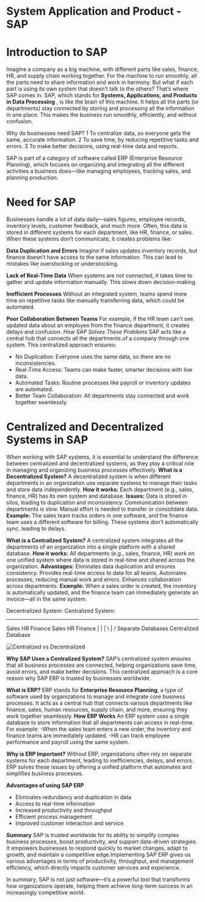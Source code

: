 # System Application and Product - SAP
# Introduction to SAP
  Imagine a company as a big machine, with different parts like sales, finance, HR, and supply chain working together. For the machine to run smoothly, all the parts need to share information and work in harmony. But what if each part is using its own system that doesn’t talk to the others? That’s where SAP comes in.
SAP, which stands for **Systems, Applications, and Products in Data Processing** , is like the brain of this machine. It helps all the parts (or departments) stay connected by storing and processing all the information in one place. This makes the business run smoothly, efficiently, and without confusion.

Why do businesses need SAP?
1 To centralize data, so everyone gets the same, accurate information.
2 To save time, by reducing repetitive tasks and errors.
3 To make better decisions, using real-time data and reports.

SAP is part of a category of software called ERP (Enterprise Resource Planning), which focuses on organizing and integrating all the different activities a business does—like managing employees, tracking sales, and planning production.

# Need for SAP
  Businesses handle a lot of data daily—sales figures, employee records, inventory levels, customer feedback, and much more. Often, this data is stored in different systems for each department, like HR, finance, or sales. When these systems don’t communicate, it creates problems like:

  **Data Duplication and Errors**
    Imagine if sales updates inventory records, but finance doesn’t have access to the same information. This can lead to mistakes like overstocking or understocking.

  **Lack of Real-Time Data**
    When systems are not connected, it takes time to gather and update information manually. This slows down decision-making.

  **Inefficient Processes**
    Without an integrated system, teams spend more time on repetitive tasks like manually transferring data, which could be automated.

  **Poor Collaboration Between Teams**
    For example, if the HR team can’t see updated data about an employee from the finance department, it creates delays and confusion.
*How SAP Solves These Problems*
SAP acts like a central hub that connects all the departments of a company through one system. This centralized approach ensures:
- No Duplication: Everyone uses the same data, so there are no inconsistencies.
- Real-Time Access: Teams can make faster, smarter decisions with live data.
- Automated Tasks: Routine processes like payroll or inventory updates are automated.
- Better Team Collaboration: All departments stay connected and work together seamlessly.

# Centralized and Decentralized Systems in SAP
  When working with SAP systems, it is essential to understand the difference between centralized and decentralized systems, as they play a critical role in managing and organizing business processes effectively.
**What is a Decentralized System?**
A decentralized system is when different departments in an organization use separate systems to manage their tasks and store data independently.
**How it works:** Each department (e.g., sales, finance, HR) has its own system and database.
**Issues:**
        Data is stored in silos, leading to duplication and inconsistency.
        Communication between departments is slow.
        Manual effort is needed to transfer or consolidate data.
**Example:** The sales team tracks orders in one software, and the finance team uses a different software for billing. These systems don’t automatically sync, leading to delays.

**What is a Centralized System?**
A centralized system integrates all the departments of an organization into a single platform with a shared database.
**How it works:** All departments (e.g., sales, finance, HR) work on one unified system where data is stored in real-time and shared across the organization.
**Advantages:**
        Eliminates data duplication and ensures consistency.
        Provides real-time access to data for all teams.
        Automates processes, reducing manual work and errors.
        Enhances collaboration across departments.
**Example:** When a sales order is created, the inventory is automatically updated, and the finance team can immediately generate an invoice—all in the same system.

   Decentralized System:                    Centralized System:
   ---------------------                   ---------------------
   Sales  HR  Finance                      Sales   HR   Finance
    |      |     |                             \   |   /
    Separate Databases                         Centralized Database


![Centralized vs Decentralized](C:\Users\Administrator\Pictures\Screenshots\SAP)

**Why SAP Uses a Centralized System?**
  SAP’s centralized system ensures that all business processes are connected, helping organizations save time, avoid errors, and make better decisions. This centralized approach is a core reason why SAP ERP is trusted by businesses worldwide.

**What is ERP?**
  ERP stands for **Enterprise Resource Planning**, a type of software used by organizations to manage and integrate core business processes. It acts as a central hub that connects various departments like finance, sales, human resources, supply chain, and more, ensuring they work together seamlessly.
**How ERP Works**
  An ERP system uses a single database to store information that all departments can access in real-time.
  For example:
    -When the sales team enters a new order, the inventory and finance teams are immediately updated.
    -HR can track employee performance and payroll using the same system.

**Why is ERP Important?**
  Without ERP, organizations often rely on separate systems for each department, leading to inefficiencies, delays, and errors. ERP solves these issues by offering a unified platform that automates and simplifies business processes.

**Advantages of using SAP ERP**
- Eliminates redundancy and duplication in data
- Access to real-time information
- Increased productivity and throughput
- Efficient process management
- Improved customer interaction and service

**Summary**
  SAP is trusted worldwide for its ability to simplify complex business processes, boost productivity, and support data-driven strategies. It empowers businesses to respond quickly to market changes, adapt to growth, and maintain a competitive edge.Implementing SAP ERP gives us various advantages in terms of productivity, throughput, and management efficiency, which directly impacts customer services and experience.

In summary, SAP is not just software—it’s a powerful tool that transforms how organizations operate, helping them achieve long-term success in an increasingly competitive world.

